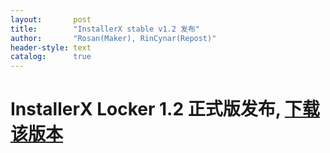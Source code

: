 ```yaml
---
layout:       post
title:        "InstallerX stable v1.2 发布"
author:       "Rosan(Maker), RinCynar(Repost)"
header-style: text
catalog:      true
---
```

# InstallerX Locker 1.2 正式版发布, [下载该版本](/file/InstallerX_Locker-stable-v1.2.apk)